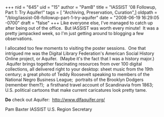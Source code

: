 +++
nid = "645"
uid = "15"
author = "PamB"
title = "IASSIST '08 Followup, Part 1:  Try Aquifer!"
tags = [ "Archiving, Preservation, Curation",]
oldpath = "/blog/iassist-08-followup-part-1-try-aquifer"
date = "2008-06-19 16:29:05 -0700"
draft = "false"
+++
Like everyone else, I\'ve managed to catch up after being out of the
office.  But IASSIST was worth every minute!  It was a pretty jampacked
week, so I\'m just getting around to blogging a few observations.

I allocated too few moments to visiting the poster sessions.  One that
intrigued me was the Digital Library Federation\'s American Social
History Online project, or Aquifer.  (Maybe it\'s the fact that I was a
history major.)  Aquifer brings together fascinating resources from over
100 digital collections, all delivered right to your desktop: sheet
music from the 19th century; a great photo of Teddy Roosevelt speaking
to members of the National Negro Business League;  portraits of the
Brooklyn Dodgers (remember them?);  a firsthand travel account of
Scandinavia from 1863; U.S. political cartoons that make current
caricatures look pretty tame.

**Do** check out Aquifer:  <http://www.dlfaquifer.org/>

Pam Baxter IASSIST U.S. Region Secretary
